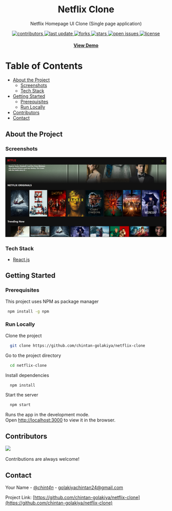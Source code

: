 <div align="center">
  <h1>Netflix Clone</h1>
  <p>
    Netflix Homepage UI Clone (Single page application)
  </p>
  <p>
  <a href="https://github.com/chintan-golakiya/netflix-clone/graphs/contributors">
    <img src="https://img.shields.io/github/contributors/chintan-golakiya/netflix-clone" alt="contributors" />
  </a>
  <a href="">
    <img src="https://img.shields.io/github/last-commit/chintan-golakiya/netflix-clone" alt="last update" />
  </a>
  <a href="https://github.com/chintan-golakiya/awesome-readme-template/network/members">
    <img src="https://img.shields.io/github/forks/chintan-golakiya/netflix-clone" alt="forks" />
  </a>
  <a href="https://github.com/chintan-golakiya/awesome-readme-template/stargazers">
    <img src="https://img.shields.io/github/stars/chintan-golakiya/netflix-clone" alt="stars" />
  </a>
  <a href="https://github.com/chintan-golakiya/awesome-readme-template/issues/">
    <img src="https://img.shields.io/github/issues/chintan-golakiya/netflix-clone" alt="open issues" />
  </a>
  <a href="https://github.com/chintan-golakiya/awesome-readme-template/blob/master/LICENSE">
    <img src="https://img.shields.io/github/license/chintan-golakiya/netflix-clone.svg" alt="license" />
  </a>
  </p>
  
  <h4>
    <a href="https://netflix-clone-e1a9d.firebaseapp.com/">View Demo</a>
   <h4>
</div>



<!-- Table of Contents -->
# Table of Contents
- [About the Project](#about-the-project)
  * [Screenshots](#screenshots)
  * [Tech Stack](#tech-stack)
- [Getting Started](#getting-started)
  * [Prerequisites](#prerequisites)
  * [Run Locally](#run-locally)
- [Contributors](#contributors)
- [Contact](#contact)


## About the Project

<!-- Screenshots -->
### Screenshots

<div align="center"> 
  <img src="https://github.com/chintan-golakiya/netflix-clone/blob/main/public/readme_screenshot.PNG" alt="screenshot" />
</div>

<!-- TechStack -->
### Tech Stack
<ul>
    <li><a href="https://reactjs.org/">React.js</a></li>
</ul>
 
<!-- Getting Started -->
## Getting Started

<!-- Prerequisites -->
### Prerequisites

This project uses NPM as package manager

```bash
 npm install -g npm
```

<!-- Run Locally -->
### Run Locally

Clone the project

```bash
  git clone https://github.com/chintan-golakiya/netflix-clone
```

Go to the project directory

```bash
  cd netflix-clone
```

Install dependencies

```bash
  npm install
```

Start the server

```bash
  npm start
```

Runs the app in the development mode.\
Open [http://localhost:3000](http://localhost:3000) to view it in the browser.

<!-- Contributing -->
## Contributors

<a href="https://github.com/chintan-golakiya/netflix-clone/graphs/contributors">
  <img src="https://contrib.rocks/image?repo=chintan-golakiya/netflix-clone" />
</a>

Contributions are always welcome!

<!-- Contact -->
## Contact

Your Name - [@_chint4n_](https://twitter.com/_chint4n_) - golakiyachintan24@gmail.com

Project Link: [https://github.com/chintan-golakiya/netflix-clone](https://github.com/chintan-golakiya/netflix-clone)

